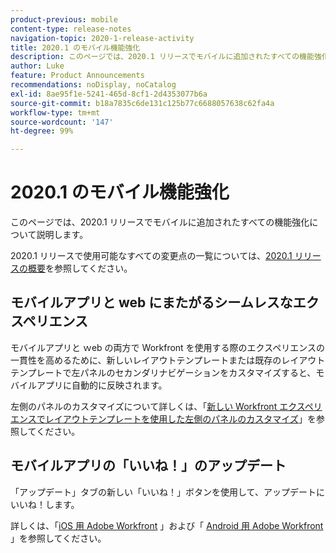 ```yaml
---
product-previous: mobile
content-type: release-notes
navigation-topic: 2020-1-release-activity
title: 2020.1 のモバイル機能強化
description: このページでは、2020.1 リリースでモバイルに追加されたすべての機能強化について説明します。
author: Luke
feature: Product Announcements
recommendations: noDisplay, noCatalog
exl-id: 8ae95f1e-5241-465d-8cf1-2d4353077b6a
source-git-commit: b18a7835c6de131c125b77c6688057638c62fa4a
workflow-type: tm+mt
source-wordcount: '147'
ht-degree: 99%

---
```


# 2020.1 のモバイル機能強化

このページでは、2020.1 リリースでモバイルに追加されたすべての機能強化について説明します。

2020.1 リリースで使用可能なすべての変更点の一覧については、[2020.1 リリースの概要](../../../product-announcements/product-releases/2020.1-release-activity/2020-1-release-overview.md)を参照してください。

## モバイルアプリと web にまたがるシームレスなエクスペリエンス

モバイルアプリと ｗeb の両方で Workfront を使用する際のエクスペリエンスの一貫性を高めるために、新しいレイアウトテンプレートまたは既存のレイアウトテンプレートで左パネルのセカンダリナビゲーションをカスタマイズすると、モバイルアプリに自動的に反映されます。

左側のパネルのカスタマイズについて詳しくは、「[新しい Workfront エクスペリエンスでレイアウトテンプレートを使用した左側のパネルのカスタマイズ](https://experienceleague.adobe.com/en/docs/workfront/using/home)」を参照してください。

## モバイルアプリの「いいね！」のアップデート

「アップデート」タブの新しい「いいね！」ボタンを使用して、アップデートにいいね！します。

詳しくは、「[iOS 用 Adobe Workfront](../../../workfront-basics/mobile-apps/using-the-workfront-mobile-app/workfront-for-ios.md) 」および「 [Android 用 Adobe Workfront](../../../workfront-basics/mobile-apps/using-the-workfront-mobile-app/workfront-for-android.md) 」を参照してください。
